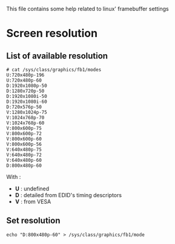 This file contains some help related to linux' framebuffer settings

Screen resolution
=====

List of available resolution
----

```
# cat /sys/class/graphics/fb1/modes
U:720x480p-196
U:720x480p-60
D:1920x1080p-50
D:1280x720p-50
D:1920x1080i-50
D:1920x1080i-60
D:720x576p-50
V:1280x1024p-75
V:1024x768p-70
V:1024x768p-60
V:800x600p-75
V:800x600p-72
V:800x600p-60
V:800x600p-56
V:640x480p-75
V:640x480p-72
V:640x480p-60
D:800x480p-60
```

With :
  * **U** : undefined
  * **D** : detailed from EDID's timing descriptors
  * **V** : from VESA

Set resolution
----

```
echo "D:800x480p-60" > /sys/class/graphics/fb1/mode
```

